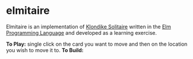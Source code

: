 # elmitaire
Elmitaire is an implementation of [Klondike Solitaire](https://en.wikipedia.org/wiki/Klondike_(solitaire)) written in the [Elm Programming Language](https://elm-lang.org/) and developed as a learning exercise.

**To Play:** single click on the card you want to move and then on the location you wish to move it to.
**To Build:**
